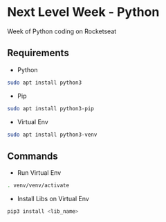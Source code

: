 # Next Level Week - Python

Week of Python coding on Rocketseat

## Requirements

- Python

```bash
sudo apt install python3
```

- Pip

```bash
sudo apt install python3-pip
```

- Virtual Env

```bash
sudo apt install python3-venv
```

## Commands

- Run Virtual Env

```bash
. venv/venv/activate
```

- Install Libs on Virtual Env

```bash
pip3 install <lib_name>
```
